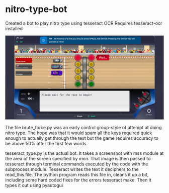 # nitro-type-bot
Created a bot to play nitro type using tesseract OCR
Requires tesseract-ocr installed


![NitroType screen](./example.png)

The file brute_force.py was an early control group-style of attempt at doing nitro type. The hope was that it would spam all
the keys required quick enough to actually get through the text but the game requires accuracy to be above 50% after the first
few words.

tesseract_type.py is the actual bot. It takes a screenshot with mss module at the area of the screen specified by mon. That
image is then passed to tesseract through terminal commands executed by the code with the subprocess module. Tesseract writes
the text it deciphers to the read_this.file. The python program reads this file in, cleans it up a bit, including some hard
coded fixes for the errors tesseract make. Then it types it out using pyautogui
